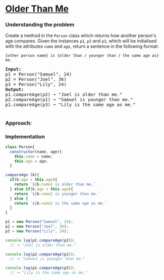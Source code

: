 # [Older Than Me](https://edabit.com/challenge/iwdZiFucR5wkQsFHu)

### Understanding the problem

Create a method in the `Person` class which returns how another person's age compares. Given the instances `p1`, `p2` and `p3`, which will be initialised with the attributes `name` and `age`, return a sentence in the following format:

`{other person name} is {older than / younger than / the same age as} me.`

<pre>
<b>Input:</b> 
p1 = Person("Samuel", 24)
p2 = Person("Joel", 36)
p3 = Person("Lily", 24)
<b>Output:</b>
p1.compareAge(p2) ➞ "Joel is older than me."
p2.compareAge(p1) ➞ "Samuel is younger than me."
p1.compareAge(p3) ➞ "Lily is the same age as me."
</pre>

#
### Approach: 

### Implementation
```js
class Person{
  constructor(name, age){
    this.name = name;
    this.age = age;
  }

compareAge (b){
  if(b.age > this.age){
    return `${b.name} is older than me.`
  } else if(b.age < this.age){
    return `${b.name} is younger than me.`
  } else {
    return `${b.name} is the same age as me.`
  }
}

p1 = new Person("Samuel", 24);
p2 = new Person("Joel", 36);
p3 = new Person("Lily", 24);

console.log(p1.compareAge(p2)); 
  // ➞ "Joel is older than me."

console.log(p2.compareAge(p1)); 
  // ➞ "Samuel is younger than me."

console.log(p1.compareAge(p3));
  // ➞ "Lily is the same age as me."
```
